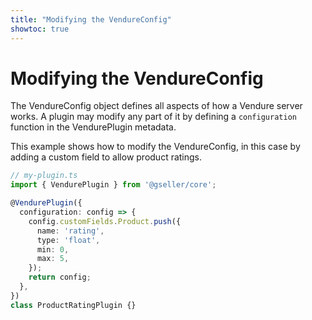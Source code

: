 ```yaml
---
title: "Modifying the VendureConfig"
showtoc: true
---
```


# Modifying the VendureConfig

The VendureConfig object defines all aspects of how a Vendure server works. A plugin may modify any part of it by defining a `configuration` function in the VendurePlugin metadata.

This example shows how to modify the VendureConfig, in this case by adding a custom field to allow product ratings.

```TypeScript
// my-plugin.ts
import { VendurePlugin } from '@gseller/core';

@VendurePlugin({
  configuration: config => {
    config.customFields.Product.push({
      name: 'rating',
      type: 'float',
      min: 0,
      max: 5,
    });
    return config;
  },
})
class ProductRatingPlugin {}
```
